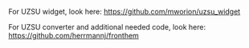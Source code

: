 For UZSU widget, look here: https://github.com/mworion/uzsu_widget

For UZSU converter and additional needed code, look here: https://github.com/herrmannj/fronthem
